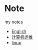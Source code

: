 # Note
my notes

* [English](English/README.md)
* [计算机运维](System_Adminisitration/README.md)
* [linux](Linux/README.md)
